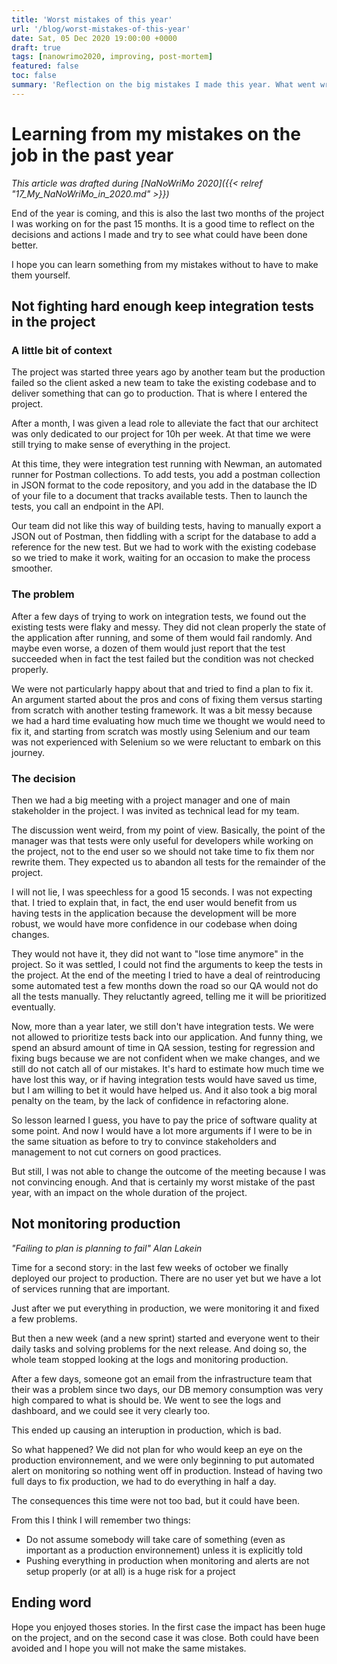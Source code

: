 ```yaml
---
title: 'Worst mistakes of this year'
url: '/blog/worst-mistakes-of-this-year'
date: Sat, 05 Dec 2020 19:00:00 +0000
draft: true
tags: [nanowrimo2020, improving, post-mortem]
featured: false
toc: false
summary: 'Reflection on the big mistakes I made this year. What went wrong, what can be done to fix it and how to avoid it in the first place.'
---
```


# Learning from my mistakes on the job in the past year

_This article was drafted during [NaNoWriMo 2020]({{< relref "17_My_NaNoWriMo_in_2020.md" >}})_

End of the year is coming, and this is also the last two months of the project I was working on for the past 15 months. It is a good time to reflect on the decisions and actions I made and try to see what could have been done better.

I hope you can learn something from my mistakes without to have to make them yourself.

## Not fighting hard enough keep integration tests in the project

### A little bit of context

The project was started three years ago by another team but the production failed so the client asked a new team to take the existing codebase and to deliver something that can go to production. That is where I entered the project.

After a month, I was given a lead role to alleviate the fact that our architect was only dedicated to our project for 10h per week. At that time we were still trying to make sense of everything in the project.

At this time, they were integration test running with Newman, an automated runner for Postman collections. To add tests, you add a postman collection in JSON format to the code repository, and you add in the database the ID of your file to a document that tracks available tests. Then to launch the tests, you call an endpoint in the API.

Our team did not like this way of building tests, having to manually export a JSON out of Postman, then fiddling with a script for the database to add a reference for the new test. But we had to work with the existing codebase so we tried to make it work, waiting for an occasion to make the process smoother.

### The problem

After a few days of trying to work on integration tests, we found out the existing tests were flaky and messy. They did not clean properly the state of the application after running, and some of them would fail randomly. And maybe even worse, a dozen of them would just report that the test succeeded when in fact the test failed but the condition was not checked properly.

We were not particularly happy about that and tried to find a plan to fix it. An argument started about the pros and cons of fixing them versus starting from scratch with another testing framework. It was a bit messy because we had a hard time evaluating how much time we thought we would need to fix it, and starting from scratch was mostly using Selenium and our team was not experienced with Selenium so we were reluctant to embark on this journey.

### The decision

Then we had a big meeting with a project manager and one of main stakeholder in the project. I was invited as technical lead for my team.

The discussion went weird, from my point of view. Basically, the point of the manager was that tests were only useful for developers while working on the project, not to the end user so we should not take time to fix them nor rewrite them. They expected us to abandon all tests for the remainder of the project.

I will not lie, I was speechless for a good 15 seconds. I was not expecting that. I tried to explain that, in fact, the end user would benefit from us having tests in the application because the development will be more robust, we would have more confidence in our codebase when doing changes.

They would not have it, they did not want to "lose time anymore" in the project. So it was settled, I could not find the arguments to keep the tests in the project.
At the end of the meeting I tried to have a deal of reintroducing some automated test a few months down the road so our QA would not do all the tests manually. They reluctantly agreed, telling me it will be prioritized eventually.

Now, more than a year later, we still don't have integration tests. We were not allowed to prioritize tests back into our application. And funny thing, we spend an absurd amount of time in QA session, testing for regression and fixing bugs because we are not confident when we make changes, and we still do not catch all of our mistakes.
It's hard to estimate how much time we have lost this way, or if having integration tests would have saved us time, but I am willing to bet it would have helped us.
And it also took a big moral penalty on the team, by the lack of confidence in refactoring alone.

So lesson learned I guess, you have to pay the price of software quality at some point. And now I would have a lot more arguments if I were to be in the same situation as before to try to convince stakeholders and management to not cut corners on good practices.

But still, I was not able to change the outcome of the meeting because I was not convincing enough. And that is certainly my worst mistake of the past year, with an impact on the whole duration of the project.

## Not monitoring production

_"Failing to plan is planning to fail" Alan Lakein_

Time for a second story: in the last few weeks of october we finally deployed our project to production. There are no user yet but we have a lot of services running that are important.

Just after we put everything in production, we were monitoring it and fixed a few problems.

But then a new week (and a new sprint) started and everyone went to their daily tasks and solving problems for the next release.
And doing so, the whole team stopped looking at the logs and monitoring production.

After a few days, someone got an email from the infrastructure team that their was a problem since two days, our DB memory consumption was very high compared to what is should be. We went to see the logs and dashboard, and we could see it very clearly too.

This ended up causing an interuption in production, which is bad.

So what happened? We did not plan for who would keep an eye on the production environnement, and we were only beginning to put automated alert on monitoring so nothing went off in production. Instead of having two full days to fix production, we had to do everything in half a day.

The consequences this time were not too bad, but it could have been.

From this I think I will remember two things:

- Do not assume somebody will take care of something (even as important as a production environnement) unless it is explicitly told
- Pushing everything in production when monitoring and alerts are not setup properly (or at all) is a huge risk for a project

## Ending word

Hope you enjoyed thoses stories. In the first case the impact has been huge on the project, and on the second case it was close. Both could have been avoided and I hope you will not make the same mistakes.
